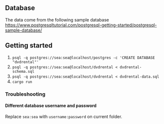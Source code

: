 ## Database

The data come from the following sample database https://www.postgresqltutorial.com/postgresql-getting-started/postgresql-sample-database/

## Getting started

1. `psql -q postgres://sea:sea@localhost/postgres -c 'CREATE DATABASE "dvdrental"'`
2. `psql -q postgres://sea:sea@localhost/dvdrental < dvdrental-schema.sql`
3. `psql -q postgres://sea:sea@localhost/dvdrental < dvdrental-data.sql`
4. `cargo run`

### Troubleshooting

#### Different database username and password
Replace `sea:sea` with `username:password` on current folder.